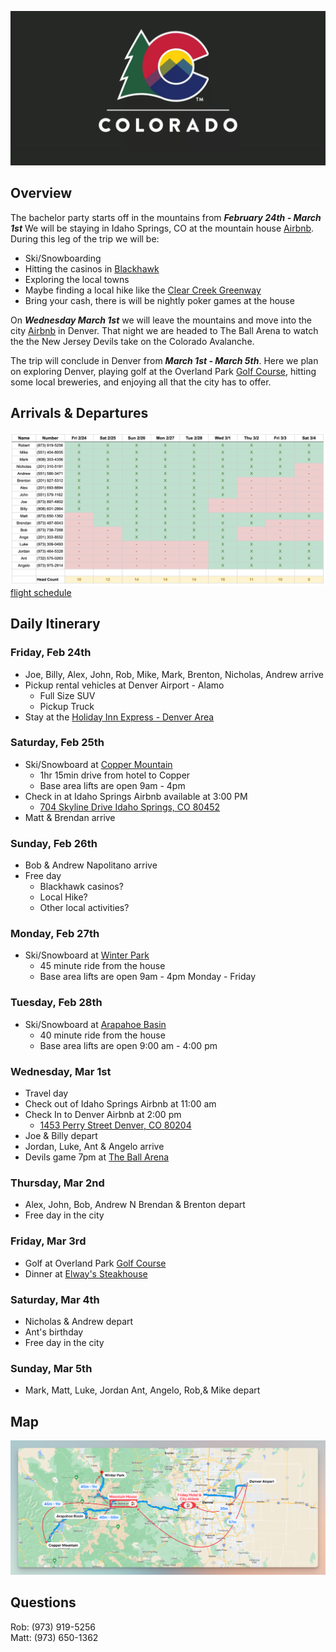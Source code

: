 ![header image](assets/CO_hero.png)

## Overview

The bachelor party starts off in the mountains from ***February 24th - March 1st***
We will be staying in Idaho Springs, CO at the mountain house <a href="https://abnb.me/MNlRSeE16ub" target="_blank">Airbnb</a>.
During this leg of the trip we will be:
- Ski/Snowboarding
- Hitting the casinos in <a href="https://www.google.com/maps/dir/704+Skyline+Drive,+Idaho+Springs,+CO+80452/Black+Hawk,+Colorado/@39.766746,-105.6054749,11z/data=!3m1!4b1!4m14!4m13!1m5!1m1!1s0x876ba4c4f6ff1911:0xb42a24ec78508723!2m2!1d-105.5329892!2d39.7321694!1m5!1m1!1s0x876bbc7a8ccbb8fb:0x4935b9a9c9693666!2m2!1d-105.4938853!2d39.7969322!3e0" target="_blank">Blackhawk</a>
- Exploring the local towns 
- Maybe finding a local hike like the <a href="https://www.alltrails.com/trail/us/colorado/clear-creek-greenway?p=-1" target="_blank">Clear Creek Greenway</a>
- Bring your cash, there is will be nightly poker games at the house

On ***Wednesday March 1st*** we will leave the mountains and move into the city <a href="http://www.airbnb.com/rooms/1402409" target="_blank">Airbnb</a> in Denver. That night we are headed to The Ball Arena to watch the the New Jersey Devils take on the Colorado Avalanche.

The trip will conclude in Denver from ***March 1st - March 5th***. Here we plan on exploring Denver, playing golf at the Overland Park <a href="https://www.cityofdenvergolf.com/overland_park" target="_blank">Golf Course</a>, hitting some local breweries, and enjoying all that the city has to offer. 

## Arrivals & Departures 

![arrivals](assets/arrivals_v3.png)
[flight schedule](Arrivals-Departures)

## Daily Itinerary 

### Friday, Feb 24th
- Joe, Billy, Alex, John, Rob, Mike, Mark, Brenton, Nicholas, Andrew arrive
- Pickup rental vehicles at Denver Airport - Alamo
	- Full Size SUV
	- Pickup Truck
- Stay at the <a href="https://www.ihg.com/holidayinnexpress/hotels/us/en/golden/dengo/hoteldetail" target="_blank">Holiday Inn Express - Denver Area</a>

### Saturday, Feb 25th
- Ski/Snowboard at <a href="http://coppercolorado.com" target="_blank">Copper Mountain</a>
	- 1hr 15min drive from hotel to Copper
	- Base area lifts are open 9am - 4pm
- Check in at Idaho Springs Airbnb available at 3:00 PM
	- [704 Skyline Drive Idaho Springs, CO 80452](https://maps.apple.com/?address=704%20Skyline%20Dr,%20Idaho%20Springs,%20CO%20%2080452,%20United%20States&ll=39.732180,-105.532942&q=704%20Skyline%20Dr&t=m)
- Matt & Brendan arrive

### Sunday, Feb 26th
- Bob & Andrew Napolitano arrive 
- Free day
	- Blackhawk casinos?
	- Local Hike?
	- Other local activities?

### Monday, Feb 27th
- Ski/Snowboard at <a href="https://www.winterparkresort.com/" target="_blank">Winter Park</a>
	- 45 minute ride from the house
	- Base area lifts are open 9am - 4pm Monday - Friday

### Tuesday, Feb 28th
- Ski/Snowboard at <a href="https://www.arapahoebasin.com/" target="_blank">Arapahoe Basin</a>
	- 40 minute ride from the house
	- Base area lifts are open 9:00 am - 4:00 pm

### Wednesday, Mar 1st
- Travel day
- Check out of Idaho Springs Airbnb at 11:00 am
- Check In to Denver Airbnb at 2:00 pm
	- [1453 Perry Street Denver, CO 80204](https://maps.apple.com/?address=1453%20Perry%20St,%20Denver,%20CO%20%2080204,%20United%20States&ll=39.739481,-105.039654&q=1453%20Perry%20St&t=m)
- Joe & Billy depart
- Jordan, Luke, Ant & Angelo arrive
- Devils game 7pm at <a href="https://maps.apple.com/?address=1000%20Chopper%20Cir,%20Denver,%20CO%2080204,%20United%20States&auid=17007286315154119348&ll=39.748650,-105.007635&lsp=9902&q=Ball%20Arena&t=m" target="_blank">The Ball Arena</a>

### Thursday, Mar 2nd
- Alex, John, Bob, Andrew N Brendan & Brenton depart
- Free day in the city

### Friday, Mar 3rd
- Golf at Overland Park <a href="https://www.cityofdenvergolf.com/overland_park" target="_blank">Golf Course</a>
- Dinner at <a href="https://www.elways.com/" target="_blank">Elway's Steakhouse</a>

### Saturday, Mar 4th
- Nicholas & Andrew depart
- Ant's birthday
- Free day in the city

### Sunday, Mar 5th
- Mark, Matt, Luke, Jordan Ant, Angelo, Rob,& Mike depart

## Map
![map](assets/map.png)

## Questions

Rob: (973) 919-5256 <br>
Matt: (973) 650-1362 <br>
‬ 